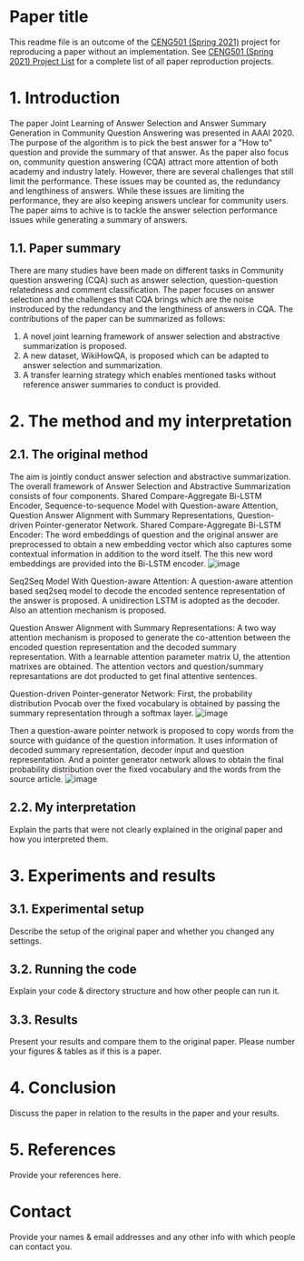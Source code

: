 # Paper title

This readme file is an outcome of the [CENG501 (Spring 2021)](http://kovan.ceng.metu.edu.tr/~sinan/DL/) project for reproducing a paper without an implementation. See [CENG501 (Spring 2021) Project List](https://github.com/sinankalkan/CENG501-Spring2021) for a complete list of all paper reproduction projects.

# 1. Introduction

The paper Joint Learning of Answer Selection and Answer Summary Generation in Community Question Answering was presented in AAAI 2020. The purpose of the algorithm is to pick the best answer for a "How to" question and provide the summary of that answer. As the paper also focus on, community question answering (CQA) attract more attention of both academy and industry lately. However, there are several challenges that still limit the performance. These issues may be counted as, the redundancy and lengthiness of answers. While these issues are limiting the performance, they are also keeping answers unclear for community users. The paper aims to achive is to tackle the answer selection performance issues while generating a summary of answers.

## 1.1. Paper summary

There are many studies have been made on different tasks in Community question answering (CQA) such as answer selection, question-question relatedness and comment classification. The paper focuses on answer selection and the challenges that CQA brings which are the noise instroduced by the redundancy and the lengthiness of answers in CQA. The contributions of the paper can be summarized as follows:
1. A novel joint learning framework of answer selection and abstractive summarization is proposed.
2. A new dataset, WikiHowQA, is proposed which can be adapted to answer selection and summarization.
3. A transfer learning strategy which enables mentioned tasks without reference answer summaries to conduct is provided.

# 2. The method and my interpretation

## 2.1. The original method

The aim is jointly conduct answer selection and abstractive summarization. The overall framework of Answer Selection and Abstractive Summarization consists of four components. Shared Compare-Aggregate Bi-LSTM Encoder, Sequence-to-sequence Model with Question-aware Attention, Question Answer Alignment with Summary Representations, Question-driven Pointer-generator Network.
Shared Compare-Aggregate Bi-LSTM Encoder: The word embeddings of question and the original answer are preprocessed to obtain a new embedding vector which also captures some contextual information in addition to the word itself. The this new word embeddings are provided into the Bi-LSTM encoder. 
![image](https://user-images.githubusercontent.com/57533312/127110893-8dec128e-9004-48c9-89ba-47083a7254e8.png)

Seq2Seq Model With Question-aware Attention: A question-aware attention based seq2seq model to decode the encoded sentence representation of the answer is proposed. A unidirection LSTM is adopted as the decoder. Also an attention mechanism is proposed.

Question Answer Alignment with Summary Representations: A two way attention mechanism is proposed to generate the co-attention between the encoded question representation and the decoded summary representation. With a learnable attention parameter matrix U, the attention matrixes are obtained. The attention vectors and question/summary represantations are dot producted to get final attentive sentences.

Question-driven Pointer-generator Network: First, the probability distribution Pvocab over the fixed vocabulary is obtained by passing the summary representation through a softmax layer.
![image](https://user-images.githubusercontent.com/57533312/127110973-d336f7bb-2557-4b9f-baf5-bd454dea9559.png)

Then a question-aware pointer network is proposed to copy words from the source with guidance of the question information. It uses information of decoded summary representation, decoder input and question representation.
And a pointer generator network allows to obtain the final probability distribution over the fixed vocabulary and the words from the source article.
![image](https://user-images.githubusercontent.com/57533312/127111031-ccfd1aac-eae9-499a-b87c-45bfab987ec8.png)

## 2.2. My interpretation 

Explain the parts that were not clearly explained in the original paper and how you interpreted them.

# 3. Experiments and results

## 3.1. Experimental setup

Describe the setup of the original paper and whether you changed any settings.

## 3.2. Running the code

Explain your code & directory structure and how other people can run it.

## 3.3. Results

Present your results and compare them to the original paper. Please number your figures & tables as if this is a paper.

# 4. Conclusion

Discuss the paper in relation to the results in the paper and your results.

# 5. References

Provide your references here.

# Contact

Provide your names & email addresses and any other info with which people can contact you.
